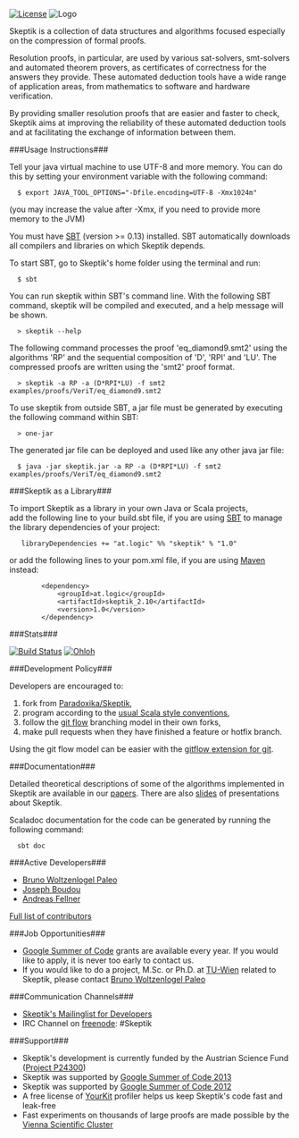 [![License](http://i.creativecommons.org/l/by-nc-sa/3.0/88x31.png)](http://creativecommons.org/licenses/by-nc-sa/3.0/deed.en_US)
![Logo](https://raw.github.com/Paradoxika/Skeptik/develop/res/logo150.png)

Skeptik is a collection of data structures and algorithms focused especially on the compression of formal proofs. 

Resolution proofs, in particular, are used by various sat-solvers, smt-solvers and automated theorem provers, as certificates of correctness for the answers they provide. These automated deduction tools have a wide range of application areas, from mathematics to software and hardware verification.

By providing smaller resolution proofs that are easier and faster to check, Skeptik aims at improving the reliability of these automated deduction tools and at facilitating the exchange of information between them.


###Usage Instructions###

Tell your java virtual machine to use UTF-8 and more memory. You can do this by setting your environment variable with the following command:

```
  $ export JAVA_TOOL_OPTIONS="-Dfile.encoding=UTF-8 -Xmx1024m"
```

(you may increase the value after -Xmx, if you need to provide more memory to the JVM)

You must have [SBT](http://www.scala-sbt.org/release/docs/Getting-Started/Setup.html) (version >= 0.13) installed. SBT automatically downloads all compilers and libraries on which  Skeptik depends.

To start SBT, go to Skeptik's home folder using the terminal and run:

```
  $ sbt
```

You can run skeptik within SBT's command line. With the following SBT command, skeptik will be compiled and executed, and a help message will be shown.

```  
  > skeptik --help
```

The following command processes the proof 'eq_diamond9.smt2' using the algorithms 'RP' and the sequential composition of 'D', 'RPI' and 'LU'. The compressed proofs are written using the 'smt2' proof format.
  

```
  > skeptik -a RP -a (D*RPI*LU) -f smt2 examples/proofs/VeriT/eq_diamond9.smt2
```

To use skeptik from outside SBT, a jar file must be generated by executing the following command within SBT:

```
  > one-jar
```

The generated jar file can be deployed and used like any other java jar file:

```
  $ java -jar skeptik.jar -a RP -a (D*RPI*LU) -f smt2 examples/proofs/VeriT/eq_diamond9.smt2
```


###Skeptik as a Library###

To import Skeptik as a library in your own Java or Scala projects,  
add the following line to your build.sbt file, if you are using [SBT](https://github.com/harrah/xsbt/wiki/Getting-Started-Setup) to manage the library dependencies of your project:

```
   libraryDependencies += "at.logic" %% "skeptik" % "1.0"
```

or add the following lines to your pom.xml file, if you are using [Maven](http://maven.apache.org/) instead:

```
        <dependency>
            <groupId>at.logic</groupId>
            <artifactId>skeptik_2.10</artifactId>
            <version>1.0</version>
        </dependency>
```



###Stats###

[![Build Status](https://buildhive.cloudbees.com/job/Paradoxika/job/Skeptik/badge/icon)](https://buildhive.cloudbees.com/job/Paradoxika/job/Skeptik/)
[![Ohloh](https://www.ohloh.net/p/Skeptik/widgets/project_thin_badge.gif)](https://www.ohloh.net/p/Skeptik)




###Development Policy###

Developers are encouraged to:
 
 1. fork from [Paradoxika/Skeptik](https://github.com/Paradoxika/Skeptik), 
 2. program according to the [usual Scala style conventions](http://docs.scala-lang.org/style/),
 3. follow the [git flow](http://nvie.com/posts/a-successful-git-branching-model/) branching model in their own forks, 
 4. make pull requests when they have finished a feature or hotfix branch.

Using the git flow model can be easier with the [gitflow extension for git](https://github.com/nvie/gitflow).



###Documentation###

Detailed theoretical descriptions of some of the algorithms implemented in Skeptik are available in our [papers](https://github.com/Paradoxika/Papers). There are also [slides](https://github.com/Paradoxika/Talks) of presentations about Skeptik.

Scaladoc documentation for the code can be generated by running the following command:

```
  sbt doc
```



###Active Developers###

 * [Bruno Woltzenlogel Paleo](https://github.com/Ceilican/Skeptik)
 * [Joseph Boudou](https://github.com/Jogo27/ResK-GSoC)
 * [Andreas Fellner](https://github.com/AFellner/Skeptik)

[Full list of contributors](https://www.ohloh.net/p/Skeptik/contributors?query=&sort=commits)



###Job Opportunities###

 * [Google Summer of Code](https://github.com/Paradoxika/Skeptik/wiki/GSoC-Instructions) grants are available every year. If you would like to apply, it is never too early to contact us. 
 * If you would like to do a project, M.Sc. or Ph.D. at [TU-Wien](http://www.tuwien.ac.at/en/tuwien_home/) related to Skeptik, please contact [Bruno Woltzenlogel Paleo](http://www.logic.at/people/bruno)


###Communication Channels###

 * [Skeptik's Mailinglist for Developers](https://groups.google.com/forum/?fromgroups#!forum/skeptik-dev)
 * IRC Channel on [freenode](http://freenode.net): \#Skeptik


###Support###
 
 * Skeptik's development is currently funded by the Austrian Science Fund ([Project P24300](http://www.fwf.ac.at/en/projects/projekt_datenbank.asp))
 * Skeptik was supported by [Google Summer of Code 2013](http://www.google-melange.com/gsoc/project/google/gsoc2013/afellner/28001)
 * Skeptik was supported by [Google Summer of Code 2012](http://www.google-melange.com/gsoc/project/google/gsoc2012/josephboudou/17001)
 * A free license of [YourKit](http://www.yourkit.com/) profiler helps us keep Skeptik's code fast and leak-free
 * Fast experiments on thousands of large proofs are made possible by the [Vienna Scientific Cluster](http://vsc.ac.at/)
 
 